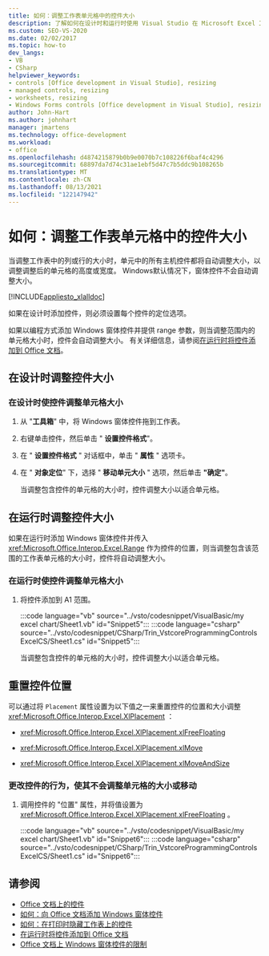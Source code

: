```yaml
---
title: 如何：调整工作表单元格中的控件大小
description: 了解如何在设计时和运行时使用 Visual Studio 在 Microsoft Excel 工作表单元格中调整控件的大小。
ms.custom: SEO-VS-2020
ms.date: 02/02/2017
ms.topic: how-to
dev_langs:
- VB
- CSharp
helpviewer_keywords:
- controls [Office development in Visual Studio], resizing
- managed controls, resizing
- worksheets, resizing
- Windows Forms controls [Office development in Visual Studio], resizing
author: John-Hart
ms.author: johnhart
manager: jmartens
ms.technology: office-development
ms.workload:
- office
ms.openlocfilehash: d4874215879b0b9e0070b7c108226f6baf4c4296
ms.sourcegitcommit: 68897da7d74c31ae1ebf5d47c7b5ddc9b108265b
ms.translationtype: MT
ms.contentlocale: zh-CN
ms.lasthandoff: 08/13/2021
ms.locfileid: "122147942"
---
```

# <a name="how-to-resize-controls-within-worksheet-cells"></a>如何：调整工作表单元格中的控件大小
  当调整工作表中的列或行的大小时，单元中的所有主机控件都将自动调整大小，以调整调整后的单元格的高度或宽度。 Windows默认情况下，窗体控件不会自动调整大小。

 [!INCLUDE[appliesto_xlalldoc](../vsto/includes/appliesto-xlalldoc-md.md)]

 如果在设计时添加控件，则必须设置每个控件的定位选项。

 如果以编程方式添加 Windows 窗体控件并提供 range 参数，则当调整范围内的单元格大小时，控件会自动调整大小。 有关详细信息，请参阅[在运行时将控件添加到 Office 文档](../vsto/adding-controls-to-office-documents-at-run-time.md)。

## <a name="resize-controls-at-design-time"></a>在设计时调整控件大小

### <a name="to-make-controls-resize-with-cells-at-design-time"></a>在设计时使控件调整单元格大小

1. 从 "**工具箱**" 中，将 Windows 窗体控件拖到工作表。

2. 右键单击控件，然后单击 " **设置控件格式**"。

3. 在 " **设置控件格式** " 对话框中，单击 " **属性** " 选项卡。

4. 在 " **对象定位**" 下，选择 " **移动单元大小** " 选项，然后单击 **"确定"**。

     当调整包含控件的单元格的大小时，控件调整大小以适合单元格。

## <a name="resize-controls-at-run-time"></a>在运行时调整控件大小
 如果在运行时添加 Windows 窗体控件并传入 <xref:Microsoft.Office.Interop.Excel.Range> 作为控件的位置，则当调整包含该范围的工作表单元格的大小时，控件将自动调整大小。

### <a name="to-make-controls-resize-with-cells-at-run-time"></a>在运行时使控件调整单元格大小

1. 将控件添加到 A1 范围。

     :::code language="vb" source="../vsto/codesnippet/VisualBasic/my excel chart/Sheet1.vb" id="Snippet5":::
     :::code language="csharp" source="../vsto/codesnippet/CSharp/Trin_VstcoreProgrammingControlsExcelCS/Sheet1.cs" id="Snippet5":::

     当调整包含控件的单元格的大小时，控件调整大小以适合单元格。

## <a name="reset-control-placement"></a>重置控件位置
 可以通过将 `Placement` 属性设置为以下值之一来重置控件的位置和大小调整 <xref:Microsoft.Office.Interop.Excel.XlPlacement> ：

- <xref:Microsoft.Office.Interop.Excel.XlPlacement.xlFreeFloating>

- <xref:Microsoft.Office.Interop.Excel.XlPlacement.xlMove>

- <xref:Microsoft.Office.Interop.Excel.XlPlacement.xlMoveAndSize>

### <a name="to-change-the-behavior-of-a-control-so-that-it-does-not-resize-or-move-with-the-cell"></a>更改控件的行为，使其不会调整单元格的大小或移动

1. 调用控件的 "位置" 属性，并将值设置为 <xref:Microsoft.Office.Interop.Excel.XlPlacement.xlFreeFloating> 。

     :::code language="vb" source="../vsto/codesnippet/VisualBasic/my excel chart/Sheet1.vb" id="Snippet6":::
     :::code language="csharp" source="../vsto/codesnippet/CSharp/Trin_VstcoreProgrammingControlsExcelCS/Sheet1.cs" id="Snippet6":::

## <a name="see-also"></a>请参阅
- [Office 文档上的控件](../vsto/controls-on-office-documents.md)
- [如何：向 Office 文档添加 Windows 窗体控件](../vsto/how-to-add-windows-forms-controls-to-office-documents.md)
- [如何：在打印时隐藏工作表上的控件](../vsto/how-to-hide-controls-on-worksheets-when-printing.md)
- [在运行时将控件添加到 Office 文档](../vsto/adding-controls-to-office-documents-at-run-time.md)
- [Office 文档上 Windows 窗体控件的限制](../vsto/limitations-of-windows-forms-controls-on-office-documents.md)
